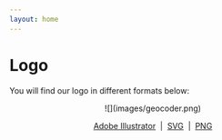 ```yaml
---
layout: home
---
```


Logo
====

You will find our logo in different formats below:

<center>
![](images/geocoder.png)

[Adobe Illustrator](https://raw.githubusercontent.com/geocoder-php/geocoder-php.github.io/master/res/Geocoder.ai)
&nbsp;|&nbsp;
[SVG](https://raw.githubusercontent.com/geocoder-php/geocoder-php.github.io/master/res/Geocoder.svg)
&nbsp;|&nbsp;
[PNG](https://raw.githubusercontent.com/geocoder-php/geocoder-php.github.io/master/res/Geocoder.png)
</center>
